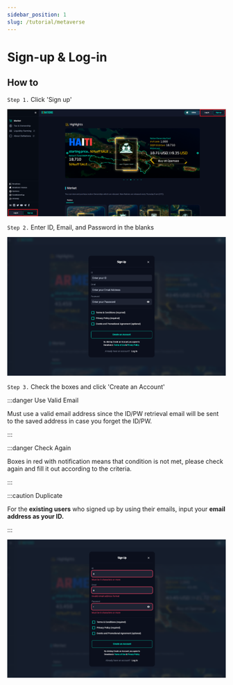 ```yaml
---
sidebar_position: 1
slug: /tutorial/metaverse
---
```


# Sign-up & Log-in

## How to

`Step 1.` Click 'Sign up'

![./assets/sign-up-log-in/login.png](./assets/sign-up-log-in/login.png)

`Step 2.` Enter ID, Email, and Password in the blanks

![./assets/sign-up-log-in/image.png](./assets/sign-up-log-in/image.png)

`Step 3.` Check the boxes and click 'Create an Account'

:::danger Use Valid Email

Must use a valid email address since the ID/PW retrieval email will be sent to the saved address in case you forget the ID/PW.

:::

:::danger Check Again

Boxes in red with notification means that condition is not met, please check again and fill it out according to the criteria.

:::

:::caution Duplicate

For the **existing users** who signed up by using their emails, input your **email address as your ID.**

:::

![./assets/sign-up-log-in/image-1.png](./assets/sign-up-log-in/image-1.png)